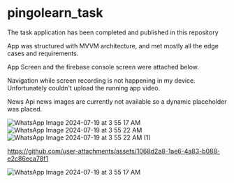 # pingolearn_task
The task application has been completed and published in this repository

App was structured with MVVM architecture, and met mostly all the edge cases and requirements.

App Screen and the firebase console screen were attached below.

Navigation while screen recording is not happening in my device. Unfortunately couldn't  upload the running app video.

News Api news images are currently not available so a dynamic placeholder was placed.

![WhatsApp Image 2024-07-19 at 3 55 17 AM](https://github.com/user-attachments/assets/d43c8569-b080-401a-b595-8c596ac09e11)
![WhatsApp Image 2024-07-19 at 3 55 22 AM](https://github.com/user-attachments/assets/68121cc6-95b1-447e-9880-e06fd6ec1827)
![WhatsApp Image 2024-07-19 at 3 55 22 AM (1)](https://github.com/user-attachments/assets/6f8a9dde-12fa-42b6-9e51-11f93abd81dd)


https://github.com/user-attachments/assets/1068d2a8-1ae6-4a83-b088-e2c86eca78f1

![WhatsApp Image 2024-07-19 at 3 55 17 AM](https://github.com/user-attachments/assets/f7b2ba7a-469b-4896-91ae-f6ccb97aab54)
